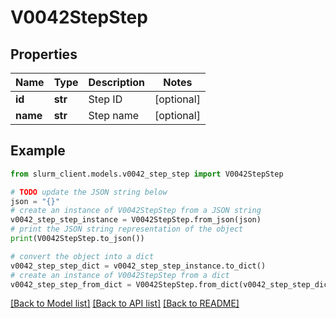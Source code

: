 # V0042StepStep


## Properties

Name | Type | Description | Notes
------------ | ------------- | ------------- | -------------
**id** | **str** | Step ID | [optional] 
**name** | **str** | Step name | [optional] 

## Example

```python
from slurm_client.models.v0042_step_step import V0042StepStep

# TODO update the JSON string below
json = "{}"
# create an instance of V0042StepStep from a JSON string
v0042_step_step_instance = V0042StepStep.from_json(json)
# print the JSON string representation of the object
print(V0042StepStep.to_json())

# convert the object into a dict
v0042_step_step_dict = v0042_step_step_instance.to_dict()
# create an instance of V0042StepStep from a dict
v0042_step_step_from_dict = V0042StepStep.from_dict(v0042_step_step_dict)
```
[[Back to Model list]](../README.md#documentation-for-models) [[Back to API list]](../README.md#documentation-for-api-endpoints) [[Back to README]](../README.md)


